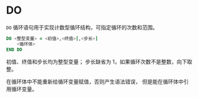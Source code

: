 
# DO

`DO` 循环语句用于实现计数型循环结构，可指定循环的次数和范围。

```fortran
DO <整型变量> = <初值>,<终值>[,<步长>]
    <循环体>
END DO
```

初值、终值和步长均为整型变量；
步长缺省为 1，如果循环次数不是整数，向下取整。

在循环体中不能重新给循环变量赋值，否则产生语法错误，
但是能在循环体中引用循环变量。

